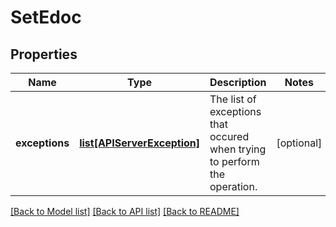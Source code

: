 # SetEdoc

## Properties
Name | Type | Description | Notes
------------ | ------------- | ------------- | -------------
**exceptions** | [**list[APIServerException]**](APIServerException.md) | The list of exceptions that occured when trying to perform the operation. | [optional] 

[[Back to Model list]](../README.md#documentation-for-models) [[Back to API list]](../README.md#documentation-for-api-endpoints) [[Back to README]](../README.md)

